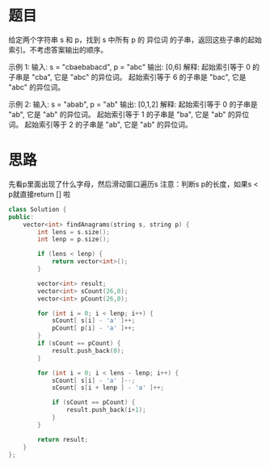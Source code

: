 # 题目

给定两个字符串 s 和 p，找到 s 中所有 p 的 异位词 的子串，返回这些子串的起始索引。不考虑答案输出的顺序。

示例 1:
输入: s = "cbaebabacd", p = "abc"
输出: [0,6]
解释:
起始索引等于 0 的子串是 "cba", 它是 "abc" 的异位词。
起始索引等于 6 的子串是 "bac", 它是 "abc" 的异位词。

示例 2:
输入: s = "abab", p = "ab"
输出: [0,1,2]
解释:
起始索引等于 0 的子串是 "ab", 它是 "ab" 的异位词。
起始索引等于 1 的子串是 "ba", 它是 "ab" 的异位词。
起始索引等于 2 的子串是 "ab", 它是 "ab" 的异位词。


# 思路
先看p里面出现了什么字母，然后滑动窗口遍历s
注意：判断s p的长度，如果s < p就直接return [] 啦
```c++
class Solution {
public:
    vector<int> findAnagrams(string s, string p) {
        int lens = s.size();
        int lenp = p.size();

        if (lens < lenp) {
            return vector<int>();
        }

        vector<int> result;
        vector<int> sCount(26,0);
        vector<int> pCount(26,0);

        for (int i = 0; i < lenp; i++) {
            sCount[ s[i] - 'a' ]++;
            pCount[ p[i] - 'a' ]++;
        }
        if (sCount == pCount) {
            result.push_back(0);
        }

        for (int i = 0; i < lens - lenp; i++) {
            sCount[ s[i] - 'a' ]--;
            sCount[ s[i + lenp ] - 'a' ]++;

            if (sCount == pCount) {
                result.push_back(i+1);
            }
        }

        return result;
    }
};
```